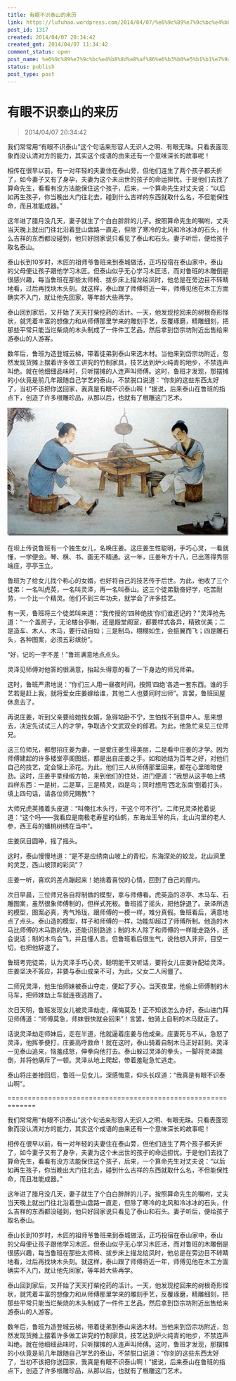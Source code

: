 ```yaml
---
title: 有眼不识泰山的来历
link: https://lufuhao.wordpress.com/2014/04/07/%e6%9c%89%e7%9c%bc%e4%b8%8d%e8%af%86%e6%b3%b0%e5%b1%b1%e7%9a%84%e6%9d%a5%e5%8e%86/
post_id: 1317
created: 2014/04/07 20:34:42
created_gmt: 2014/04/07 11:34:42
comment_status: open
post_name: %e6%9c%89%e7%9c%bc%e4%b8%8d%e8%af%86%e6%b3%b0%e5%b1%b1%e7%9a%84%e6%9d%a5%e5%8e%86
status: publish
post_type: post
---
```


# 有眼不识泰山的来历

> 2014/04/07 20:34:42

我们常常用“有眼不识泰山”这个句话来形容人无识人之明、有眼无珠。只看表面现象而没认清对方的能力，其实这个成语的由来还有一个意味深长的故事呢！ 

相传在很早以前，有一对年轻的夫妻住在泰山旁，但他们连生了两个孩子都夭折了，如今妻子又有了身孕，夫妻为这个未出世的孩子的命运担忧。于是他们去找了算命先生，看看有没方法能保住这个孩子，后来，一个算命先生对丈夫说：“以后如再生孩子，你当晚出大门往北去，碰到什么吉祥的东西就取什么名，不但能保性命，而且准能成器。” 

这年进了腊月没几天，妻子就生了个白白胖胖的儿子。按照算命先生的嘱咐，丈夫当天晚上就出门往北沿着登山盘路一直走，但除了寒冷的北风和冷冰冰的石头，什么吉祥的东西都没碰到，他只好回家说只看见了泰山和石头。妻子听后，便给孩子取名泰山。 

泰山长到10岁时，木匠的祖师爷鲁班来到泰城做活，正巧投宿在泰山家中，泰山的父母便让孩子跟他学习木匠。但泰山似乎无心学习木匠活，而对鲁班的木雕倒是很感兴趣，每当鲁班在那些太师椅、拔步床上描龙绘凤时，他总是在旁边目不转睛地看，过后再找块木头刻。就这样，泰山跟了师傅将近一年，师傅见他在木工方面确实不入门，就让他先回家，等年龄大些再学。 

泰山回到家后，又开始了天天打柴挖药的活计。一天，他发现挖回来的树根奇形怪状，就凭着丰富的想像力和从师傅那里学来的雕刻手艺，反覆琢磨，精雕细刻，把那些平常只能当烂柴烧的木头制成了一件件工艺品，然后拿到岱宗坊附近出售给来游泰山的人游客。 

数年后，鲁班为造登城云梯，带着徒弟到泰山来选木材。当他来到岱宗坊附近，忽然发现货摊上摆着许多做工讲究的竹制家具，技艺达到炉火纯青的地步，不禁连声叫绝。就在他细细品味时，只听摆摊的人连声叫师傅。这时，鲁班才发现，那摆摊的小伙竟是前几年跟随自己学艺的泰山，不禁脱口说道：“你刻的这些东西太好了，当初不该把你送回家，我真是有眼不识泰山啊！”据说，后来泰山在鲁班的指点下，创造了许多根雕珍品，从那以后，也就有了根雕这门艺术。 

![20140407-203442-0001.jpg](/assets/images/20140407-203442-0001.jpg)

在坝上传说鲁班有一个独生女儿，名唤庄姜。这庄姜生性聪明，手巧心灵，一看就懂，一学便会。琴、棋、书、画无不精通。这一年，庄姜年方十八，已出落得秀丽端庄，亭亭玉立。 

鲁班为了给女儿找个称心的女婿，也好将自己的技艺传于后世。为此，他收了三个徒弟：一名叫虎英，一名叫灵泽，再一名叫泰山。这三个徒弟勤奋好学，吃苦耐劳，一个比一个精灵。他们不到三年功夫，就学会了许多技艺。 

有一天，鲁班将三个徒弟叫来道：“我传授的‘四种绝技’你们谁还记的？”灵泽抢先道：“一个盖房子，无论楼台亭榭，还是殿堂阁室，都要样式各异，精致优美；二是造车、木人、木马，要行动自如；三是制鸟，栩栩如生，会振翼而飞；四是雕石头，各种图案，必须五彩缤纷”。 

“好，记的一字不差！”鲁班满意地点点头。 

灵泽见师傅对他答的很满意，抬起头得意的看了一下身边的师兄师弟。 

这时，鲁班严肃地说：“你们三人用一昼夜时间，按照‘四绝’各造一套东西。谁的手艺若是赶上我，就将爱女庄姜嫁给谁，其他二人也要同时出师”。言罢，鲁班回屋休息去了。 

再说庄姜，听到父亲要给她找女婿，急得站卧不宁，生怕找不到意中人。思来想去，决定先试试三人的才学，争取选个文武双全的郎君。为此，他急忙来见三位师兄。 

这三位师兄，都想招庄姜为妻，一是爱庄姜生得美丽，二是看中庄姜的才学。因为师傅建起的许多楼堂亭阁图纸，都是出自庄姜之手。如和她结为百年之好，对他们自己的技艺，定会锦上添花。为此，他们三人从师傅那里回来，都在心里暗暗使劲。这时，庄姜手拿绿缎方帕，来到他们的住处，进门便道：“我想从这手帕上绣四样东西：一是树，二是草，三是精灵，四是鸟；同时想用‘西北东南’倒着打头，填上四句话，请各位师兄赐教”？ 

大师兄虎英搔着头皮道：“叫俺扛木头行，干这个可不行”。二师兄灵泽抢着说道：“这个吗——我看应是南极老寿星的仙鹤，东海龙王爷的兵，北山沟里的老人参，西王母的蟠桃树绣在当中”。 

庄姜凤目圆睁，摇了摇头。 

这时，泰山慢慢地道：“是不是应绣南山坡上的青松，东海深处的蛟龙，北山涧里的灵芝，西山坡顶的彩凤”？ 

庄姜一听，喜欢的差点蹦起来！她揣着喜悦的心情，回到了自己的屋内。 

次日早晨，三位师兄各自将制做的模型，拿与师傅看。虎英造的凉亭、木马车、石雕图案，虽然很象师傅制的，但样式死板。鲁班摇了摇头，把他辞退了。录泽所造的模型，图案必真，秀气玲珑，跟师傅的一模一样，难分真假。鲁班看后，满意地点了点头。泰山造的模型，样子和师傅的一样，功能却超过了师傅所制。他造的木马比师傅的木马跑的快，还能识别路途；制的木人除了和师傅的一样能走路外，还会说话；制的木鸟会飞，并且懂人言。但鲁班看后很生气，说他想入非非，目空一切，也把他辞退了。 

鲁班考完徒弟，认为灵泽手巧心灵，聪明能干又听话，要将女儿庄姜许配给灵泽。庄姜坚决不答应，非要与泰山成亲不可，为此，父女二人闹僵了。 

二师兄灵泽，他生怕师妹被泰山夺走，便起了歹心。当天夜里，他偷上师傅制的木马车，把师妹劫上车就连夜逃跑了。 

次日天明，鲁班发现女儿被灵泽劫走，痛悔莫及！正不知该怎么办好，泰山进门拜见师傅道：“师傅莫急，师妹很快就会回来”！言罢，他骑上自制的木马就走了。 

话说灵泽劫走师妹后，走在半道，他就逼着庄姜与他成亲。庄妻死与不从，急怒了灵泽，他挥拳便打，庄姜高呼救命！就在这时，泰山骑着自制木马正好赶到。灵泽一见泰山追来，恼羞成怒，伸拳向他打去。泰山躲过灵泽的拳头，一脚将灵泽踹倒，并将他痛斥了一顿。灵泽从地上爬起，带着羞耻急忙逃走。 

泰山将庄姜接回后，鲁班一见女儿，深感悔意，仰头长叹道：“我真是有眼不识泰山啊”。 

============================================================= 

我们常常用“有眼不识泰山”这个句话来形容人无识人之明、有眼无珠。只看表面现象而没认清对方的能力，其实这个成语的由来还有一个意味深长的故事呢！ 

相传在很早以前，有一对年轻的夫妻住在泰山旁，但他们连生了两个孩子都夭折了，如今妻子又有了身孕，夫妻为这个未出世的孩子的命运担忧。于是他们去找了算命先生，看看有没方法能保住这个孩子，后来，一个算命先生对丈夫说：“以后如再生孩子，你当晚出大门往北去，碰到什么吉祥的东西就取什么名，不但能保性命，而且准能成器。” 

这年进了腊月没几天，妻子就生了个白白胖胖的儿子。按照算命先生的嘱咐，丈夫当天晚上就出门往北沿着登山盘路一直走，但除了寒冷的北风和冷冰冰的石头，什么吉祥的东西都没碰到，他只好回家说只看见了泰山和石头。妻子听后，便给孩子取名泰山。 

泰山长到10岁时，木匠的祖师爷鲁班来到泰城做活，正巧投宿在泰山家中，泰山的父母便让孩子跟他学习木匠。但泰山似乎无心学习木匠活，而对鲁班的木雕倒是很感兴趣，每当鲁班在那些太师椅、拔步床上描龙绘凤时，他总是在旁边目不转睛地看，过后再找块木头刻。就这样，泰山跟了师傅将近一年，师傅见他在木工方面确实不入门，就让他先回家，等年龄大些再学。 

泰山回到家后，又开始了天天打柴挖药的活计。一天，他发现挖回来的树根奇形怪状，就凭着丰富的想像力和从师傅那里学来的雕刻手艺，反覆琢磨，精雕细刻，把那些平常只能当烂柴烧的木头制成了一件件工艺品，然后拿到岱宗坊附近出售给来游泰山的人游客。 

数年后，鲁班为造登城云梯，带着徒弟到泰山来选木材。当他来到岱宗坊附近，忽然发现货摊上摆着许多做工讲究的竹制家具，技艺达到炉火纯青的地步，不禁连声叫绝。就在他细细品味时，只听摆摊的人连声叫师傅。这时，鲁班才发现，那摆摊的小伙竟是前几年跟随自己学艺的泰山，不禁脱口说道：“你刻的这些东西太好了，当初不该把你送回家，我真是有眼不识泰山啊！”据说，后来泰山在鲁班的指点下，创造了许多根雕珍品，从那以后，也就有了根雕这门艺术。
